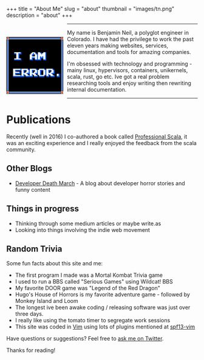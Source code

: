 +++
title = "About Me"
slug = "about"
thumbnail = "images/tn.png"
description = "about"
+++

<img width="150" height="150" style="margin: 35px 10px 15px 0px" src="/images/error-avatar.jpg" align="left"/>

---------------------------
My name is Benjamin Neil, a polyglot engineer in Colorado. I have had the privilege to work the past eleven years making websites, services, documentation and tools for amazing companies.

I'm obsessed with technology and programming - mainy linux, hypervisors, containers, unikernels, scala, rust, go etc. Ive got a real problem researching tools and enjoy writing then rewriting internal documentation.

---------------------------

# Publications

Recently (well in 2016) I co-authored a book called [Professional Scala](http://www.wrox.com/WileyCDA/WroxTitle/Professional-Scala.productCd-1119267226.html), it was an exciting experience and I really enjoyed the feedback from the scala community.

## Other Blogs
* [Developer Death March](https://developerdeathmarch.com/) - A blog about developer horror stories and funny content

## Things in progress
* Thinking through some medium articles or maybe write.as
* Looking into things involving the indie web movement

## Random Trivia

Some fun facts about this site and me:

* The first program I made was a Mortal Kombat Trivia game
* I used to run a BBS called "Serious Games" using Wildcat! BBS
* My favorite DOOR game was "Legend of the Red Dragon"
* Hugo's House of Horrors is my favorite adventure game - followed by Monkey Island and Loom
* The longest ive been awake coding / releasing software was just over three days.
* I really like using the tomato timer to segregate work sessions
* This site was coded in [Vim](http://vim.org) using lots of plugins mentioned at [spf13-vim](http://vim.spf13.com/)

Have questions or suggestions? Feel free to [ask me on Twitter](https://twitter.com/benneil).

Thanks for reading!
